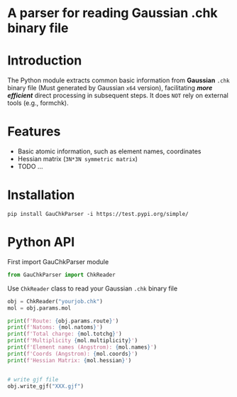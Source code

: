 # A parser for reading Gaussian .chk binary file



# Introduction

The Python module extracts common basic information from **Gaussian** `.chk` binary file (Must generated by Gaussian `x64` version), facilitating ***more efficient*** direct processing in subsequent steps. It does `NOT` rely on external tools (e.g., formchk).



# Features

* Basic atomic information, such as element names, coordinates
* Hessian matrix (`3N*3N symmetric matrix`)
* TODO ...

# Installation
```
pip install GauChkParser -i https://test.pypi.org/simple/
```

# Python API
First import GauChkParser module
```python
from GauChkParser import ChkReader
```

Use `ChkReader` class to read your Gaussian `.chk` binary file
```python
obj = ChkReader("yourjob.chk")
mol = obj.params.mol

print(f'Route: {obj.params.route}')
print(f'Natoms: {mol.natoms}')
print(f'Total charge: {mol.totchg}')
print(f'Multiplicity {mol.multiplicity}')
print(f'Element names (Angstrom): {mol.names}')
print(f'Coords (Angstrom): {mol.coords}')
print(f'Hessian Matrix: {mol.hessian}')


# write gjf file
obj.write_gjf("XXX.gjf")
```
